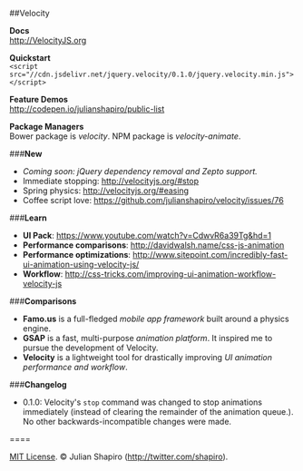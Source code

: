 ##Velocity

**Docs**  
http://VelocityJS.org

**Quickstart**  
`<script src="//cdn.jsdelivr.net/jquery.velocity/0.1.0/jquery.velocity.min.js"></script>`

**Feature Demos**  
http://codepen.io/julianshapiro/public-list

**Package Managers**  
Bower package is *velocity*. NPM package is *velocity-animate*.

###**New**

- *Coming soon: jQuery dependency removal and Zepto support.*
- Immediate stopping: http://velocityjs.org/#stop
- Spring physics: http://velocityjs.org/#easing
- Coffee script love: https://github.com/julianshapiro/velocity/issues/76

###**Learn**

- **UI Pack**: https://www.youtube.com/watch?v=CdwvR6a39Tg&hd=1
- **Performance comparisons**: http://davidwalsh.name/css-js-animation
- **Performance optimizations**: http://www.sitepoint.com/incredibly-fast-ui-animation-using-velocity-js/
- **Workflow**: http://css-tricks.com/improving-ui-animation-workflow-velocity-js

###**Comparisons**

- **Famo.us** is a full-fledged *mobile app framework* built around a physics engine.
- **GSAP** is a fast, multi-purpose *animation platform*. It inspired me to pursue the development of Velocity.
- **Velocity** is a lightweight tool for drastically improving *UI animation performance and workflow*.

###**Changelog**

- 0.1.0: Velocity's `stop` command was changed to stop animations immediately (instead of clearing the remainder of the animation queue.). No other backwards-incompatible changes were made.

====

[MIT License](LICENSE). © Julian Shapiro (http://twitter.com/shapiro).
